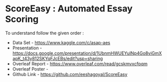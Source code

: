 # ScoreEasy :  Automated Essay Scoring

To understand follow the given order :  

- Data Set - https://www.kaggle.com/c/asap-aes
- Presentation - https://docs.google.com/presentation/d/1UbnmHWUEYuINp4Go8viGmXapK_t43y812SKYqFJcEBs/edit?usp=sharing
- Overleaf Report - https://www.overleaf.com/read/gcskmvxcfpqm
- Overleaf Poster - 
- Github Link -  https://github.com/eeshagoyal/ScoreEasy
